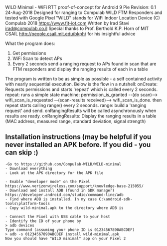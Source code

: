 WILD Minimal - WiFi RTT proof-of-concept for Android 9 Pie
Revision: 0.1 24-Aug-2018
Designed for ranging to Compulab WILD FTM Responders and tested with Google Pixel
"WILD" stands for WiFi Indoor Location Device
(C) Compulab 2018 https://www.fit-iot.com
Written by Irad Stavi irad@compulab.co.il
Special thanks to Prof. Berthold K.P. Horn of MIT CSAIL http://people.csail.mit.edu/bkph/ for his insightful advice

What the program does:
1. Get permissions
2. WiFi Scan to detect APs
3. Every 2 seconds send a ranging request to APs found in scan that are FTM responders and display the ranging results of each in a table

The program is written to be as simple as possible - a self contained activity with nearly sequential execution. 
Below is the flow in a nutshell:
onCreate: Requests permissions and starts 'repeat' which is called every 2 seconds. 
repeat: runs a simple state machine: permission_is_granted --(do scan)--> wifi_scan_is_requested --(scan-results received)--> wifi_scan_is_done.
    then repeat starts calling range() every 2 seconds.
range: build a 'ranging request' and send. onRangingResults will be called asynchronously when results are ready. 
onRangingResults: Display the ranging results in a table (MAC address, measured range, standard deviation, signal strength)

Installation instructions (may be helpful if you never installed an APK before. If you did - you can skip :)
------------------------------------------------------------------------------------------------------------

    -Go to https://github.com/Compulab-WILD/WILD-minimal
    - Download everything
    - Look at the APK directory for the APK file

    - Enable "developer mode" on the Pixel https://www.verizonwireless.com/support/knowledge-base-215055/
    - Download and install ADB (found in SDK manager) https://developer.android.com/studio/command-line/adb
    - Find where ADB is installed. In my case C:\android-sdk-tools\platform-tools
    - Copy wild-minimal.apk to the directory where ADB is

    - Connect the Pixel with USB cable to your host
    - Identify the ID of your phone by
    > adb devices
    Type command (assuming your phone ID is 01234567890ABCDEF)
    > adb -s 01234567890ABCDEF install wild-minimal.apk
    Now you should have "WILD minimal" app on your Pixel 2

